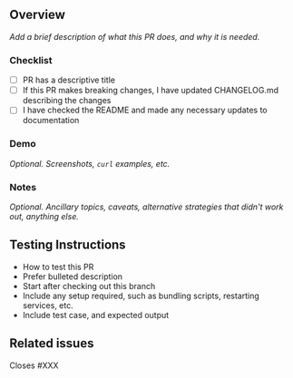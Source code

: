 ## Overview

_Add a brief description of what this PR does, and why it is needed._

### Checklist

- [ ] PR has a descriptive title
- [ ] If this PR makes breaking changes, I have updated CHANGELOG.md describing the changes
- [ ] I have checked the README and made any necessary updates to documentation 

### Demo

_Optional. Screenshots, `curl` examples, etc._

### Notes

_Optional. Ancillary topics, caveats, alternative strategies that didn't work out, anything else._

## Testing Instructions

 * How to test this PR
 * Prefer bulleted description
 * Start after checking out this branch
 * Include any setup required, such as bundling scripts, restarting services, etc.
 * Include test case, and expected output

## Related issues

Closes #XXX
